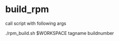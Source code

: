 build_rpm
=========

call script with following args

./rpm_build.sh  $WORKSPACE tagname  buildnumber
